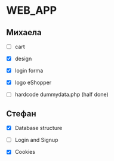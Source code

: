 # WEB_APP

## Михаела

- [ ] cart

- [x] design

- [x] login forma

- [x] logo eShopper

- [ ] hardcode dummydata.php (half done)

## Стефан

- [x] Database structure

- [ ] Login and Signup

- [x] Cookies
